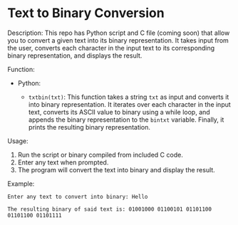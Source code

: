 # Text to Binary Conversion

Description:
This repo has Python script and C file (coming soon) that allow you to convert a given text into its binary representation.
It takes input from the user, converts each character in the input text to its corresponding binary representation, and displays the result.

Function:
- Python:

  - `txtbin(txt)`: This function takes a string `txt` as input and converts it into binary representation. It iterates over each character in the input text, converts its ASCII value to binary using a while loop, and appends the binary representation to the `bintxt` variable. Finally, it prints the resulting binary representation.

Usage:
1. Run the script or binary compiled from included C code.
2. Enter any text when prompted.
3. The program will convert the text into binary and display the result.

Example:

```
Enter any text to convert into binary: Hello

The resulting binary of said text is: 01001000 01100101 01101100 01101100 01101111
```
